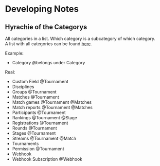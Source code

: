 # Developing Notes

## Hyrachie of the Categorys

All categories in a list. Which category is a subcategory of which category.
A list with all categories can be found [here](https://developer.toornament.com/v2/doc/organizer_overview).

Example:

- Category @belongs under Category

Real:

- Custom Field @Tournament
- Disciplines
- Groups @Tournament
- Matches @Tournament
- Match games @Tournament @Matches
- Match reports @Tournament @Matches
- Participants @Tournament
- Rankings @Tournament @Stage
- Registrations @Tournament
- Rounds @Tournament
- Stages @Tournament
- Streams @Tournament @Match
- Tournaments
- Permission @Tournament
- Webhook
- Webhook Subscription @Webhook
